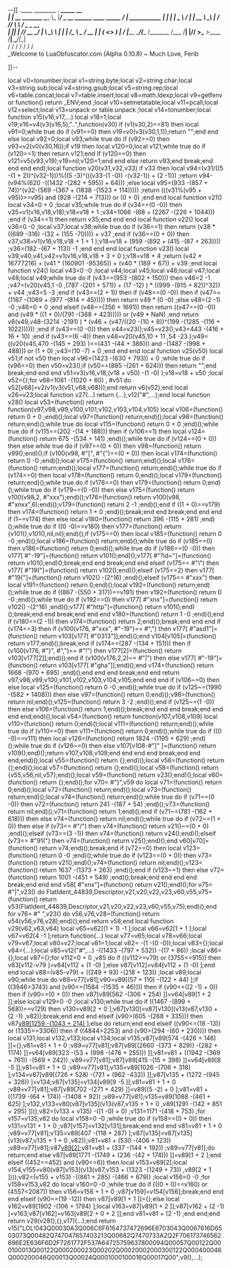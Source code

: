 --[[
 .____                  ________ ___.    _____                           __                
 |    |    __ _______   \_____  \\_ |___/ ____\_ __  ______ ____ _____ _/  |_  ___________ 
 |    |   |  |  \__  \   /   |   \| __ \   __\  |  \/  ___// ___\\__  \\   __\/  _ \_  __ \
 |    |___|  |  // __ \_/    |    \ \_\ \  | |  |  /\___ \\  \___ / __ \|  | (  <_> )  | \/
 |_______ \____/(____  /\_______  /___  /__| |____//____  >\___  >____  /__|  \____/|__|   
         \/          \/         \/    \/                \/     \/     \/                   
          \_Welcome to LuaObfuscator.com   (Alpha 0.10.8) ~  Much Love, Ferib 

]]--

local v0=tonumber;local v1=string.byte;local v2=string.char;local v3=string.sub;local v4=string.gsub;local v5=string.rep;local v6=table.concat;local v7=table.insert;local v8=math.ldexp;local v9=getfenv or function() return _ENV;end ;local v10=setmetatable;local v11=pcall;local v12=select;local v13=unpack or table.unpack ;local v14=tonumber;local function v15(v16,v17,...) local v18=1;local v19;v16=v4(v3(v16,5),"..",function(v30) if (v1(v30,2)==81) then local v91=0;while true do if (v91==0) then v19=v0(v3(v30,1,1));return "";end end else local v92=0;local v93;while true do if (v92==0) then v93=v2(v0(v30,16));if v19 then local v120=0;local v121;while true do if (v120==1) then return v121;end if (v120==0) then v121=v5(v93,v19);v19=nil;v120=1;end end else return v93;end break;end end end end);local function v20(v31,v32,v33) if v33 then local v94=(v31/((5 -(1 + 2))^(v32-1)))%((5 -3)^(((v33-(1 -0)) -(v32-1)) + (2 -1))) ;return v94-(v94%(620 -((1432 -(282 + 595)) + 64))) ;else local v95=(933 -(857 + 74))^(v32-(569 -(367 + (1838 -(1523 + 114))))) ;return (((v31%(v95 + v95))>=v95) and (928 -(214 + 713))) or (0 + 0) ;end end local function v21() local v34=0 + 0 ;local v35;while true do if (v34==(0 -0)) then v35=v1(v16,v18,v18);v18=v18 + 1 ;v34=1066 -(68 + (2267 -(226 + 1044))) ;end if (v34==1) then return v35;end end end local function v22() local v36=0 -0 ;local v37;local v38;while true do if (v36==1) then return (v38 * ((689 -316) -(32 + (155 -70)))) + v37 ;end if (v36==(0 + 0)) then v37,v38=v1(v16,v18,v18 + 1 + 1 );v18=v18 + (959 -(892 + (415 -(87 + 263)))) ;v36=(182 -(67 + 113)) -1 ;end end end local function v23() local v39,v40,v41,v42=v1(v16,v18,v18 + 3 + 0 );v18=v18 + 4 ;return (v42 * 16777216) + (v41 * (160901 -95365)) + (v40 * (189 + 67)) + v39 ;end local function v24() local v43=0 -0 ;local v44;local v45;local v46;local v47;local v48;local v49;while true do if (v43==(953 -(802 + 150))) then v46=2 -1 ;v47=(v20(v45,1 -0 ,(787 -(201 + 571)) + (17 -12) ) * ((999 -(915 + 82))^32)) + v44 ;v43=5 -3 ;end if (v43==(2 + 1)) then if (v48==(0 -0)) then if (v47==(1187 -(1069 + (977 -(814 + 45))))) then return v49 * (0 -0) ;else v48=(2 -1) -0 ;v46=0 + 0 ;end elseif (v48==(356 + 1691)) then return ((v47==(0 -0)) and (v49 * ((1 + 0)/(791 -(368 + 423))))) or (v49 * NaN) ;end return v8(v49,v48-(3214 -2191) ) * (v46 + (v47/((20 -(10 + 8))^(199 -(1285 -(116 + 1022)))))) ;end if (v43==(0 -0)) then v44=v23();v45=v23();v43=443 -(416 + 16 + 10) ;end if (v43==(6 -4)) then v48=v20(v45,10 + 11 ,54 -23 );v49=((v20(v45,470 -(145 + 293) )==(431 -(44 + 386))) and  -(1487 -(998 + 488))) or (1 + 0) ;v43=(10 -7) + 0 ;end end end local function v25(v50) local v51;if  not v50 then local v96=(1423 -(630 + 793)) + 0 ;while true do if (v96==0) then v50=v23();if (v50==(885 -(261 + 624))) then return "";end break;end end end v51=v3(v16,v18,(v18 + v50) -(1 -0) );v18=v18 + v50 ;local v52={};for v68=1081 -(1020 + 60) , #v51 do v52[v68]=v2(v1(v3(v51,v68,v68)));end return v6(v52);end local v26=v23;local function v27(...) return {...},v12("#",...);end local function v28() local v53=(function() return function(v97,v98,v99,v100,v101,v102,v103,v104,v105) local v106=(function() return 0 + 0 ;end)();local v97=(function() return;end)();local v98=(function() return;end)();while true do local v115=(function() return 0 + 0 ;end)();while true do if (v115==(202 -(14 + 188))) then if (v106==1) then local v124=(function() return 675 -(534 + 141) ;end)();while true do if (v124~=(0 + 0)) then else while true do if (v97==(0 + 0)) then v98=(function() return v99();end)();if (v100(v98, #"[", #"{")==(0 + 0)) then local v174=(function() return 0 -0 ;end)();local v175=(function() return;end)();local v176=(function() return;end)();local v177=(function() return;end)();while true do if (v174==0) then local v178=(function() return 0;end)();local v179=(function() return;end)();while true do if (v178==0) then v179=(function() return 0;end)();while true do if (v179~=(0 -0)) then else v175=(function() return v100(v98,2, #"xxx");end)();v176=(function() return v100(v98, #"xnxx",6);end)();v179=(function() return 2 -1 ;end)();end if ((1 + 0)==v179) then v174=(function() return 1 + 0 ;end)();break;end end break;end end end if (1~=v174) then else local v180=(function() return 396 -(115 + 281) ;end)();while true do if ((0 -0)==v180) then v177=(function() return {v101(),v101(),nil,nil};end)();if (v175==0) then local v185=(function() return 0 -0 ;end)();local v186=(function() return;end)();while true do if (v185==0) then v186=(function() return 0;end)();while true do if (v186==(0 -0)) then v177[ #"-19"]=(function() return v101();end)();v177[ #"?id="]=(function() return v101();end)();break;end end break;end end elseif (v175== #"\\") then v177[ #"19("]=(function() return v102();end)();elseif (v175==2) then v177[ #"19("]=(function() return v102() -(2^16) ;end)();elseif (v175== #"xxx") then local v191=(function() return 0;end)();local v192=(function() return;end)();while true do if ((867 -(550 + 317))==v191) then v192=(function() return 0 -0 ;end)();while true do if (v192==0) then v177[ #"xnx"]=(function() return v102() -(2^16) ;end)();v177[ #"http"]=(function() return v101();end)();break;end end break;end end end v180=(function() return 1 -0 ;end)();end if (v180==(2 -1)) then v174=(function() return 2;end)();break;end end end if (v174==3) then if (v100(v176, #"xxx", #"-19")== #",") then v177[ #"asd1"]=(function() return v103[v177[ #"0313"]];end)();end v104[v105]=(function() return v177;end)();break;end if (v174==(287 -(134 + 151))) then if (v100(v176, #"}", #",")== #"!") then v177[2]=(function() return v103[v177[2]];end)();end if (v100(v176,2,2)~= #"|") then else v177[ #"-19"]=(function() return v103[v177[ #"gha"]];end)();end v174=(function() return 1668 -(970 + 695) ;end)();end end end break;end end return v97,v98,v99,v100,v101,v102,v103,v104,v105;end end end if (v106~=0) then else local v125=(function() return 0 -0 ;end)();while true do if (v125~=(1990 -(582 + 1408))) then else v97=(function() return 0;end)();v98=(function() return nil;end)();v125=(function() return 3 -2 ;end)();end if (v125~=(1 -0)) then else v106=(function() return 1;end)();break;end end end break;end end end end;end)();local v54=(function() return function(v107,v108,v109) local v110=(function() return 0;end)();local v111=(function() return;end)();while true do if (v110==0) then v111=(function() return 0;end)();while true do if ((0 -0)==v111) then local v126=(function() return 1824 -(1195 + 629) ;end)();while true do if (v126~=0) then else v107[v108-#"]" ]=(function() return v109();end)();return v107,v108,v109;end end end end break;end end end;end)();local v55=(function() return {};end)();local v56=(function() return {};end)();local v57=(function() return {};end)();local v58=(function() return {v55,v56,nil,v57};end)();local v59=(function() return v23();end)();local v60=(function() return {};end)();for v70= #"}",v59 do local v71=(function() return 0;end)();local v72=(function() return;end)();local v73=(function() return;end)();local v74=(function() return;end)();while true do if (v71==(0 -0)) then v72=(function() return 241 -(187 + 54) ;end)();v73=(function() return nil;end)();v71=(function() return 1;end)();end if (v71~=(781 -(162 + 618))) then else v74=(function() return nil;end)();while true do if (v72~=(1 + 0)) then else if (v73== #"/") then v74=(function() return v21()~=(0 + 0) ;end)();elseif (v73==(3 -1)) then v74=(function() return v24();end)();elseif (v73== #"91(") then v74=(function() return v25();end)();end v60[v70]=(function() return v74;end)();break;end if (v72==0) then local v123=(function() return 0 -0 ;end)();while true do if (v123==(0 + 0)) then v73=(function() return v21();end)();v74=(function() return nil;end)();v123=(function() return 1637 -(1373 + 263) ;end)();end if (v123~=1) then else v72=(function() return 1001 -(451 + 549) ;end)();break;end end end end break;end end end v58[ #"xnx"]=(function() return v21();end)();for v75= #"|",v23() do FlatIdent_44839,Descriptor,v21,v20,v22,v23,v60,v55,v75=(function() return v53(FlatIdent_44839,Descriptor,v21,v20,v22,v23,v60,v55,v75);end)();end for v76= #" ",v23() do v56,v76,v28=(function() return v54(v56,v76,v28);end)();end return v58;end local function v29(v62,v63,v64) local v65=v62[(1 + 1) -1 ];local v66=v62[1 + 1 ];local v67=v62[4 -1 ];return function(...) local v77=v65;local v78=v66;local v79=v67;local v80=v27;local v81=1;local v82= -(1 -(0 -0));local v83={};local v84={...};local v85=v12("#",...) -((1433 -(797 + 532)) -(17 + 86)) ;local v86={};local v87={};for v112=0 + 0 ,v85 do if ((v112>=v79) or (3755<=915)) then v83[v112-v79 ]=v84[v112 + (1 -0) ];else v87[v112]=v84[v112 + (1 -0) ];end end local v88=(v85-v79) + ((249 + 93) -(218 + 123)) ;local v89;local v90;while true do v89=v77[v81];v90=v89[(57 + 110) -(122 + 44) ];if ((3946>3743) and (v90<=(1584 -(1535 + 46)))) then if (v90<=((2 -1) + 0)) then if (v90==(0 + 0)) then v87[v89[562 -(306 + 254) ]]=v64[v89[1 + 2 ]];else local v129=0 -0 ;local v130;while true do if ((1467 -(899 + 568))==v129) then v130=v89[2 + 0 ];v87[v130]=v87[v130](v13(v87,v130 + (2 -1) ,v82));break;end end end elseif (v90>(605 -(268 + 335))) then v87[v89[1259 -(1043 + 214) ]]();else do return;end end elseif ((v90<=(18 -13)) or (1335>=3306)) then if ((4844>2253) and (v90>(294 -(60 + 230)))) then local v131;local v132,v133;local v134;local v135;v87[v89[574 -(426 + 146) ]]={};v81=v81 + 1 + 0 ;v89=v77[v81];v87[v89[(2660 -(373 + 829)) -(282 + 1174) ]]=v64[v89[323 -(53 + (998 -(476 + 255))) ]];v81=v81 + ((1942 -(369 + 761)) -(569 + 242)) ;v89=v77[v81];v87[v89[415 -(15 + 398) ]]=v64[v89[8 -5 ]];v81=v81 + 1 + 0 ;v89=v77[v81];v135=v89[1026 -(706 + 318) ];v134=v87[v89[(726 + 528) -(721 + (962 -432)) ]];v87[v135 + (1272 -(945 + 326)) ]=v134;v87[v135]=v134[v89[9 -5 ]];v81=v81 + 1 + 0 ;v89=v77[v81];v87[v89[702 -(271 + 429) ]]=v89[(5 -2) + 0 ];v81=v81 + ((1739 -(64 + 174)) -(1408 + 92)) ;v89=v77[v81];v135=v89[1088 -(461 + 625) ];v132,v133=v80(v87[v135](v13(v87,v135 + 1 + 0 ,v89[1291 -(142 + 851 + 295) ])));v82=(v133 + v135) -((1 -0) + 0) ;v131=1171 -(418 + 753) ;for v157=v135,v82 do local v158=0 -0 ;while true do if (v158==(0 + 0)) then v131=v131 + 1 + 0 ;v87[v157]=v132[v131];break;end end end v81=v81 + 1 + 0 ;v89=v77[v81];v135=v89[407 -(118 + 287) ];v87[v135]=v87[v135](v13(v87,v135 + 1 + 0 ,v82));v81=v81 + (530 -(406 + 123)) ;v89=v77[v81];v87[v89[2]]();v81=v81 + (337 -(144 + 192)) ;v89=v77[v81];do return;end else v87[v89[1771 -(1749 + (236 -(42 + 174))) ]]=v89[1 + 2 ];end elseif ((452==452) and (v90<=6)) then local v153=v89[2];local v154,v155=v80(v87[v153](v13(v87,v153 + (1323 -(1249 + 73)) ,v89[2 + 1 ])));v82=(v155 + v153) -((861 + 285) -(466 + 679)) ;local v156=0 -0 ;for v159=v153,v82 do local v160=0 -0 ;while true do if (((0 + 0)==v160) or (4557<2087)) then v156=v156 + 1 + 0 ;v87[v159]=v154[v156];break;end end end elseif (v90==(19 -12)) then v87[v89[1 + 1 ]]={};else local v162=v89[1902 -(106 + 1794) ];local v163=v87[v89[1 + 2 ]];v87[v162 + (2 -1) ]=v163;v87[v162]=v163[v89[2 + 0 + 2 ]];end v81=v81 + (2 -1) ;end end;end return v29(v28(),{},v17)(...);end return v15("LOL!043Q00030A3Q006C6F6164737472696E6703043Q0067616D6503073Q00482Q747047657403213Q00682Q7470733A2Q2F706173746562696E2E636F6D2F7261772F537A64725759637800094Q00057Q00122Q000100013Q00122Q000200023Q00202Q00020002000300122Q000400046Q000200046Q00013Q00024Q0001000100016Q00017Q00",v9(),...);
